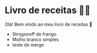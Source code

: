 # Livro de receitas :man_cook:

Olá! Bem vindo ao meu livro de receitas :wave:

- Strogonoff de frango
- Molho branco simples
- teste de merge